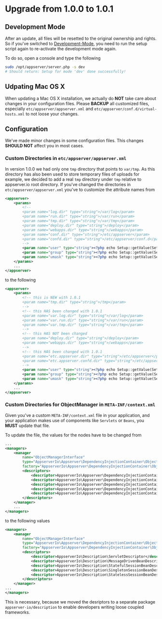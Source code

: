 # Upgrade from 1.0.0 to 1.0.1

## Development Mode

After an update, all files will be resetted to the original ownership and rights. So if you've switched to [Development-Mode](http://appserver.io/get-started/documentation/basic-usage.html#setup-script), you need to run the setup script again to re-activate the development mode again.

To do so, open a console and type the following

```sh
sudo /opt/appserver/server.php -s dev
# Should return: Setup for mode 'dev' done successfully!
```

## Udpating Mac OS X

When updating a Mac OS X installation, we actually do **NOT** take care about changes in your configuration files. Please **BACKUP** all customized files, especially `etc/appserver/appserver.xml` and `etc/appserver/conf.d/virtual-hosts.xml` to not loose your changes.

## Configuration

We've made minor changes in some configuration files. This changes **SHOULD NOT** affect you in most cases.

### Custom Directories in `etc/appserver/appserver.xml`

In version 1.0.0 we had only one `tmp` directory that points to `var/tmp`. As this directory has also been used to store temporary files of uploads for example, we decided to add a real `tmp` directory under `tmp` relative to appserver.io root directory. If you've changed the directories in `etc/appserver/appserver.xml` you've to customize the attribute names from

```xml
<appserver>
    <params>
        <!--
        <param name="log.dir" type="string">/var/log</param>
        <param name="run.dir" type="string">/var/run</param>
        <param name="tmp.dir" type="string">/var/tmp</param>
        <param name="deploy.dir" type="string">/deploy</param>
        <param name="webapps.dir" type="string">/webapps</param>
        <param name="conf.dir" type="string">/etc/appserver</param>
        <param name="confd.dir" type="string">/etc/appserver/conf.d</param>
        -->
        <param name="user" type="string"><?php echo Setup::getValue(SetupKeys::USER) ?></param>
        <param name="group" type="string"><?php echo Setup::getValue(SetupKeys::GROUP) ?></param>
        <param name="umask" type="string"><?php echo Setup::getValue(SetupKeys::UMASK) ?></param>
    </params>
    ...
</appserver>
```

to the following

```xml
<appserver>
    <params>
        <!-- this is NEW with 1.0.1
        <param name="tmp.dir" type="string">/tmp</param>
        -->
        <!-- this HAS been changed with 1.0.1
        <param name="var.log.dir" type="string">/var/log</param>
        <param name="var.run.dir" type="string">/var/run</param>
        <param name="var.tmp.dir" type="string">/var/tmp</param>
        -->
        <!-- this HAS NOT been changed
        <param name="deploy.dir" type="string">/deploy</param>
        <param name="webapps.dir" type="string">/webapps</param>
        -->
        <!-- this HAS been changed with 1.0.1
        <param name="etc.appserver.dir" type="string">/etc/appserver</param>
        <param name="etc.appserver.confd.dir" type="string">/etc/appserver/conf.d</param>
        -->
        <param name="user" type="string"><?php echo Setup::getValue(SetupKeys::USER) ?></param>
        <param name="group" type="string"><?php echo Setup::getValue(SetupKeys::GROUP) ?></param>
        <param name="umask" type="string"><?php echo Setup::getValue(SetupKeys::UMASK) ?></param>
    </params>
    ...
</appserver>
```

### Custom Directories for ObjectManager in `META-INF/context.xml`

Given you've a custom `META-INF/context.xml` file in your application, and your application makes use of components like `Servlets` or `Beans`, you **MUST** update that file.

To update the file, the values for the <descriptor> nodes have to be changed from

```xml
...
<managers>
    <manager 
        name="ObjectManagerInterface" 
        type="AppserverIo\Appserver\DependencyInjectionContainer\ObjectManager" 
        factory="AppserverIo\Appserver\DependencyInjectionContainer\ObjectManagerFactory">
        <descriptors>
            <descriptor>AppserverIo\Appserver\DependencyInjectionContainer\Description\ServletDescriptor</descriptor>
            <descriptor>AppserverIo\Appserver\DependencyInjectionContainer\Description\SingletonSessionBeanDescriptor</descriptor>
            <descriptor>AppserverIo\Appserver\DependencyInjectionContainer\Description\StatefulSessionBeanDescriptor</descriptor>
            <descriptor>AppserverIo\Appserver\DependencyInjectionContainer\Description\StatelessSessionBeanDescriptor</descriptor>
            <descriptor>AppserverIo\Appserver\DependencyInjectionContainer\Description\MessageDrivenBeanDescriptor</descriptor>
        </descriptors>
    </manager>
    ...
</managers>
```

to the following values

```xml
<managers>
    <manager 
        name="ObjectManagerInterface" 
        type="AppserverIo\Appserver\DependencyInjectionContainer\ObjectManager" 
        factory="AppserverIo\Appserver\DependencyInjectionContainer\ObjectManagerFactory">
        <descriptors>
            <descriptor>AppserverIo\Description\ServletDescriptor</descriptor>
            <descriptor>AppserverIo\Description\MessageDrivenBeanDescriptor</descriptor>
            <descriptor>AppserverIo\Description\StatefulSessionBeanDescriptor</descriptor>
            <descriptor>AppserverIo\Description\SingletonSessionBeanDescriptor</descriptor>
            <descriptor>AppserverIo\Description\StatelessSessionBeanDescriptor</descriptor>
        </descriptors>
    </manager>
...
</managers>
```

This is necessary, because we moved the desriptors to a separate package `appserver-io/description`
to enable developers writing loose coupled frameworks.
